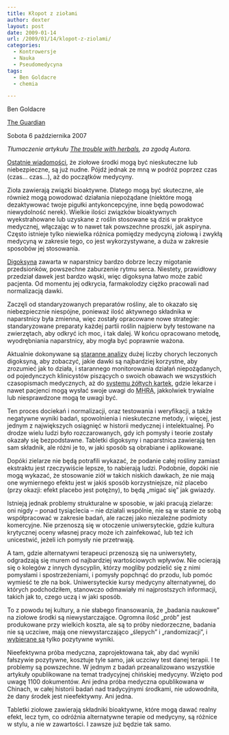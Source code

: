 ```yaml
---
title: Kłopot z ziołami
author: dexter
layout: post
date: 2009-01-14
url: /2009/01/14/klopot-z-ziolami/
categories:
  - Kontrowersje
  - Nauka
  - Pseudomedycyna
tags:
  - Ben Goldacre
  - chemia

---
```

Ben Goldacre
  
[The Guardian][1]
  
Sobota 6 października 2007

_Tłumaczenie artykułu [The trouble with herbals][2], za zgodą Autora._

[Ostatnie wiadomości][3], że ziołowe środki mogą być nieskuteczne lub niebezpieczne, są już nudne. Pójdź jednak ze mną w podróż poprzez czas (czas&#8230; czas&#8230;), aż do początków medycyny.

<!--more-->Zioła zawierają związki bioaktywne. Dlatego mogą być skuteczne, ale również mogą powodować działania niepożądane (niektóre mogą dezaktywować twoje pigułki antykoncepcyjne, inne będą powodować niewydolność nerek). Wielkie ilości związków bioaktywnych wyekstrahowane lub uzyskane z roślin stosowane są dziś w praktyce medycznej, włączając w to nawet tak powszechne proszki, jak aspiryna. Często istnieje tylko niewielka różnica pomiędzy medycyną ziołową i zwykłą medycyną w zakresie tego, co jest wykorzystywane, a duża w zakresie sposobów jej stosowania.

[Digoksyna][4] zawarta w naparstnicy bardzo dobrze leczy migotanie przedsionków, powszechne zaburzenie rytmu serca. Niestety, prawidłowy przedział dawek jest bardzo wąski, więc digoksyna łatwo może zabić pacjenta. Od momentu jej odkrycia, farmakolodzy ciężko pracowali nad normalizacją dawki.

Zaczęli od standaryzowanych preparatów rośliny, ale to okazało się niebezpiecznie niespójne, ponieważ ilość aktywnego składnika w naparstnicy była zmienna, więc zostały opracowane nowe strategie: standaryzowane preparaty każdej partii roślin najpierw były testowane na zwierzętach, aby odkryć ich moc, i tak dalej. W końcu opracowano metodę, wyodrębniania naparstnicy, aby mogła być poprawnie ważona.

Aktualnie dokonywane są [staranne analizy][5] dużej liczby chorych leczonych digoksyną, aby zobaczyć, jakie dawki są najbardziej korzystne, aby zrozumieć jak to działa, i starannego monitorowania działań niepożądanych, od pojedynczych klinicystów piszących o swoich obawach we wszystkich czasopismach medycznych, aż do [systemu żółtych kartek][6], gdzie lekarze i nawet pacjenci mogą wysłać swoje uwagi do <acronym title="Medicines and Healthcare products Regulatory Agency ">MHRA</acronym>, jakkolwiek trywialne lub niesprawdzone mogą te uwagi być.

Ten proces dociekań i normalizacji, oraz testowania i weryfikacji, a także negatywne wyniki badań, spowolnienia i nieskuteczne metody, i więcej, jest jednym z największych osiągnięć w historii medycznej i intelektualnej. Po drodze wielu ludzi było rozczarowanych, gdy ich pomysły i teorie zostały okazały się bezpodstawne. Tabletki digoksyny i naparstnica zawierają ten sam składnik, ale różni je to, w jaki sposób są obrabiane i aplikowane.

Dopóki zielarze nie będą potrafili wykazać, że podanie całej rośliny zamiast ekstraktu jest rzeczywiście lepsze, to nabierają ludzi. Podobnie, dopóki nie mogą wykazać, że stosowanie ziół w takich niskich dawkach, że nie mają one wymiernego efektu jest w jakiś sposób korzystniejsze, niż placebo (przy okazji: efekt placebo jest potężny), to będą &#8222;migać się&#8221; jak gwiazdy.

Istnieją jednak problemy strukturalne w sposobie, w jaki pracują zielarze: oni nigdy &#8211; ponad tysiąclecia &#8211; nie działali wspólnie, nie są w stanie ze sobą współpracować w zakresie badań, ale raczej jako niezależne podmioty komercyjne. Nie przenoszą się w otoczenie uniwersyteckie, gdzie kultura krytycznej oceny własnej pracy może ich zainfekować, lub też ich unicestwić, jeżeli ich pomysły nie przetrwają.

A tam, gdzie alternatywni terapeuci przenoszą się na uniwersytety, odgradzają się murem od najbardziej wartościowych wpływów. Nie ocierają się o kolegów z innych dyscyplin, którzy mogliby podzielić się z nimi pomysłami i spostrzeżeniami, i pomysły popchnąć do przodu, lub pomóc wymieść te złe na bok. Uniwersyteckie kursy medycyny alternatywnej, do których podchodziłem, stanowczo odmawiały mi najprostszych informacji, takich jak to, czego uczą i w jaki sposób.

To z powodu tej kultury, a nie słabego finansowania, że &#8222;badania naukowe&#8221; na ziołowe środki są niewystarczające. Ogromna ilość &#8222;prób&#8221; jest produkowane przy wielkich koszta, ale są to próby niedorzeczne, badania nie są uczciwe, mają one niewystarczająco &#8222;ślepych&#8221; i &#8222;randomizacji&#8221;, i [wybierane są][7] tylko pozytywne wyniki.

Nieefektywna próba medyczna, zaprojektowana tak, aby dać wyniki fałszywie pozytywne, kosztuje tyle samo, jak uczciwy test danej terapii. I te problemy są powszechne. W jednym z badań przeanalizowano wszystkie artykuły opublikowane na temat tradycyjnej chińskiej medycyny. Wzięto pod uwagę 1100 dokumentów. Ani jedna próba medyczna opublikowana w Chinach, w całej historii badań nad tradycyjnymi środkami, nie udowodniła, że dany środek jest nieefektywny. Ani jedna.

Tabletki ziołowe zawierają składniki bioaktywne, które mogą dawać realny efekt, lecz tym, co odróżnia alternatywne terapie od medycyny, są różnice w stylu, a nie w zawartości. I zawsze już będzie tak samo.

 [1]: http://www.guardian.co.uk/
 [2]: http://www.badscience.net/2007/10/543/
 [3]: http://www.guardian.co.uk/medicine/story/0,,2183054,00.html?gusrc=rss&feed=networkfront
 [4]: http://pl.wikipedia.org/wiki/Digoksyna
 [5]: http://www.amazon.co.uk/gp/product/1405139765?ie=UTF8&tag=bs0b-21&linkCode=as2&camp=1634&creative=6738&creativeASIN=1405139765
 [6]: http://yellowcard.mhra.gov.uk/
 [7]: http://en.wikipedia.org/wiki/Cherry_picking